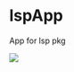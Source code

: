 # lspApp
App for lsp pkg

![](https://img.buzzfeed.com/buzzfeed-static/static/2014-07/29/21/enhanced/webdr02/anigif_enhanced-buzz-4813-1406684176-19.gif)
